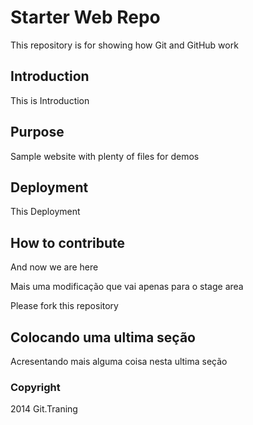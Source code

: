 # Starter Web Repo

This repository is for showing how Git and GitHub work

## Introduction

This is Introduction
## Purpose

Sample website with plenty of files for demos

## Deployment

This Deployment

## How to contribute

And now we are here

Mais uma modificação que vai apenas para o stage area

Please fork this repository

## Colocando uma ultima seção

Acresentando mais alguma coisa nesta ultima seção

### Copyright

2014 Git.Traning